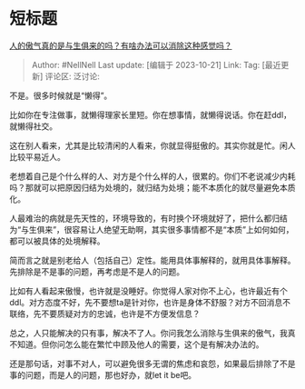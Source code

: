 # 短标题
[人的傲气真的是与生俱来的吗？有啥办法可以消除这种感觉吗？](https://www.zhihu.com/question/623260360/answer/3258202952)

> Author: #NellNell
> Last update: [编辑于 2023-10-21]
> Link:
> Tag: [最近更新]
> 评论区:
> 泛讨论:

不是。很多时候就是“懒得”。

比如你在专注做事，就懒得理家长里短。你在想事情，就懒得说话。你在赶ddl，就懒得社交。

这在别人看来，尤其是比较清闲的人看来，你就显得挺傲的。其实你就是忙。闲人比较平易近人。

老想着自己是个什么样的人、对方是个什么样的人，很累的。你们不老说减少内耗吗？那就可以把原因归结为处境的，就归结为处境；能不本质化的就尽量避免本质化。

人最难治的病就是先天性的，环境导致的，有时换个环境就好了，把什么都归结为“与生俱来”，很容易让人绝望无助啊，其实很多事情都不是“本质”上如何如何，都可以被具体的处境解释。

简而言之就是别老给人（包括自己）定性。能用具体事解释的，就用具体事解释。先排除是不是事的问题，再考虑是不是人的问题。

比如有人看起来傲慢，也许就是没睡好。你觉得人家对你不上心，也许最近有个ddl。对方态度不好，先不要想ta是针对你，也许是身体不舒服？对方不回消息不联络，先不要质疑对方的忠诚，也许是不方便发信息？

总之，人只能解决的只有事，解决不了人。你问我怎么消除与生俱来的傲气，我真不知道。但你问怎么能在繁忙中顾及他人的需要，这个是有解决办法的。

还是那句话，对事不对人，可以避免很多无谓的焦虑和哀怨，如果最后排除了不是事的问题，而是人的问题，那也好办，就let it be吧。